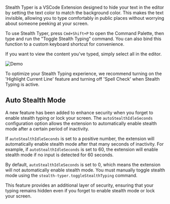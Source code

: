 Stealth Typer is a VSCode Extension designed to hide your text in the editor by setting the text color to match the background color. This makes the text invisible, allowing you to type comfortably in public places without worrying about someone peeking at your screen.

To use Stealth Typer, press `Cmd+Shift+P` to open the Command Palette, then type and run the "Toggle Stealth Typing" command. You can also bind this function to a custom keyboard shortcut for convenience.

If you want to view the content you've typed, simply select all in the editor.

![Demo](demo.gif)

To optimize your Stealth Typing experience, we recommend turning on the 'Highlight Current Line' feature and turning off 'Spell Check' when Stealth Typing is active.

## Auto Stealth Mode

A new feature has been added to enhance security when you forget to enable stealth typing or lock your screen. The `autoStealthIdleSeconds` configuration option allows the extension to automatically enable stealth mode after a certain period of inactivity.

If `autoStealthIdleSeconds` is set to a positive number, the extension will automatically enable stealth mode after that many seconds of inactivity. For example, if `autoStealthIdleSeconds` is set to 60, the extension will enable stealth mode if no input is detected for 60 seconds.

By default, `autoStealthIdleSeconds` is set to 0, which means the extension will not automatically enable stealth mode. You must manually toggle stealth mode using the `stealth-typer.toggleStealthTyping` command.

This feature provides an additional layer of security, ensuring that your typing remains hidden even if you forget to enable stealth mode or lock your screen.
